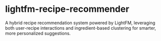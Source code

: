 # lightfm-recipe-recommender
A hybrid recipe recommendation system powered by LightFM, leveraging both user-recipe interactions and ingredient-based clustering for smarter, more personalized suggestions.
